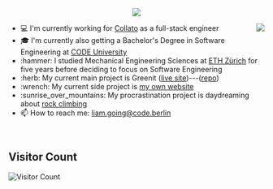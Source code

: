 
<p align="center">
  <img src="https://user-images.githubusercontent.com/41804800/122765027-5bb32700-d2a0-11eb-9804-5fe853e78863.gif")
)
" />
</p>


<div>
	<img align="right" src="https://media1.giphy.com/media/13HgwGsXF0aiGY/giphy.gif" />
	<ul>
	  <li> 💻 I'm currently working for <a href="https://collato.com/">Collato</a> as a full-stack engineer</li>
	  <li> 🎓 I'm currently also getting a Bachelor's Degree in Software Engineering at <a href="https://code.berlin/en/">CODE University</a> </li>
	  <li> :hammer: I studied Mechanical Engineering Sciences at <a href="https://ethz.ch/en.html/">ETH Zürich</a> for five years before deciding to focus on 		Software Engineering
	  <li> :herb: My current main project is Greenit (<a href="https://greenitcommunity.com">live site</a>)---(<a href="https://github.com/greenit-recipes">repo</a>)</li>
	  <li> :wrench: My current side project is <a href="http://liamgoing.com">my own website</a> </li>
	  <li> :sunrise_over_mountains: My procrastination project is daydreaming about <a href="https://media.giphy.com/media/SLXFqBMvvdKcU/giphy.gif">rock 			climbing</a> </li>
	  <li> 📫 How to reach me: <a href="mailto: liam.going@code.berlin">liam.going@code.berlin</a> </li>
	</ul>
</div>
<br>

## Visitor Count
![Visitor Count](https://profile-counter.glitch.me/kintsugicode/count.svg)
